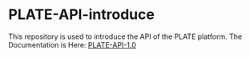 # PLATE-API-introduce
This repository is used to introduce the API of the PLATE platform.
The Documentation is Here: [PLATE-API-1.0](https://github.com/endinferno/PLATE-API-introduce/blob/master/PLATE-API.md)

